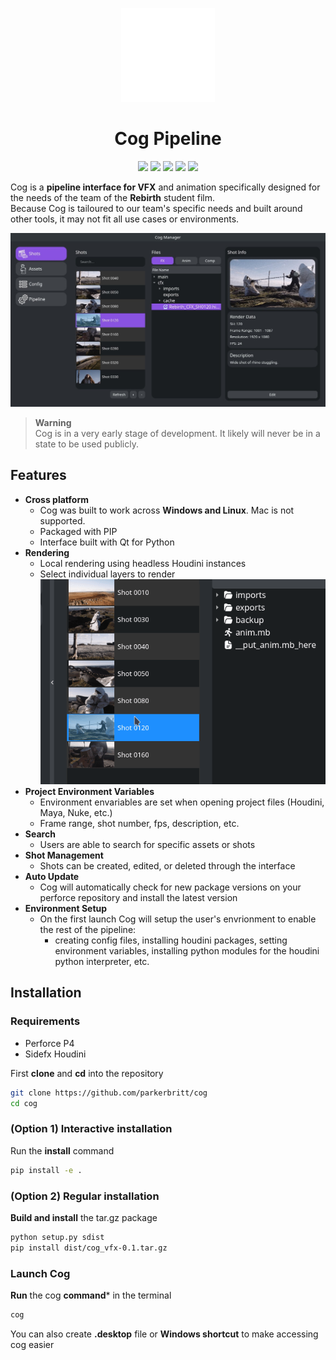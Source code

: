 <p align="center">
<a href="https://github.com/bluejamm/cog">
  <img height="150em" src="cog_vfx/assets/icons/main_icon.png"/>

</a>
</p>

<h1 align="center">Cog Pipeline</h1>
<p align="center"}>
  <img src="https://img.shields.io/badge/Qt-41CD52?style=for-the-badge&logo=qt&logoColor=white">
  <img src="https://img.shields.io/badge/Python-FFD43B?style=for-the-badge&logo=python&logoColor=blue">
  <img src="https://img.shields.io/badge/PIP-3776AB?style=for-the-badge&logo=python&logoColor=FFD43B">
  <img src="https://img.shields.io/badge/Houdini-FF4713?style=for-the-badge&logo=houdini&logoColor=white">
  <img src="https://img.shields.io/badge/Perforce-20a9dc?style=for-the-badge&logo=perforce&logoColor=404040">
</p>

Cog is a **pipeline interface for VFX** and animation specifically designed for the needs of the team of the **Rebirth** student film.  
Because Cog is tailoured to our team's specific needs and built around other tools, it may not fit all use cases or environments.

![image](screenshots/main_interface.jpg)
> **Warning**  
> Cog is in a very early stage of development. It likely will never be in a state to be used publicly.

## Features
- **Cross platform**
  - Cog was built to work across **Windows and Linux**. Mac is not supported.
  - Packaged with PIP
  - Interface built with Qt for Python
- **Rendering**  
  - Local rendering using headless Houdini instances
  - Select individual layers to render  
![image](screenshots/render_demo.gif)
- **Project Environment Variables**
  - Environment envariables are set when opening project files (Houdini, Maya, Nuke, etc.)
  - Frame range, shot number, fps, description, etc.
- **Search**
  - Users are able to search for specific assets or shots
- **Shot Management**
  - Shots can be created, edited, or deleted through the interface
- **Auto Update**
  - Cog will automatically check for new package versions on your perforce repository and install the latest version
- **Environment Setup**
  - On the first launch Cog will setup the user's envrionment to enable the rest of the pipeline:
    - creating config files, installing houdini packages, setting environment variables, installing python modules for the houdini python interpreter, etc.

## Installation
### Requirements
- Perforce P4
- Sidefx Houdini

First **clone** and **cd** into the repository  
```bash
git clone https://github.com/parkerbritt/cog
cd cog
```
### (Option 1) Interactive installation
Run the **install** command
```bash
pip install -e .
```
### (Option 2) Regular installation
**Build and install** the tar.gz package
```bash
python setup.py sdist
pip install dist/cog_vfx-0.1.tar.gz
```
### Launch Cog
**Run** the cog **command*** in the terminal
```bash
cog
```
You can also create **.desktop** file or **Windows shortcut** to make accessing cog easier
